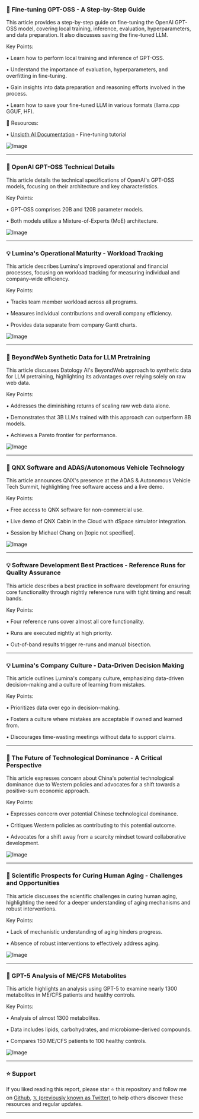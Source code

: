 ### 🤖 Fine-tuning GPT-OSS - A Step-by-Step Guide

This article provides a step-by-step guide on fine-tuning the OpenAI GPT-OSS model, covering local training, inference, evaluation, hyperparameters, and data preparation.  It also discusses saving the fine-tuned LLM.

Key Points:

• Learn how to perform local training and inference of GPT-OSS.

• Understand the importance of evaluation, hyperparameters, and overfitting in fine-tuning.

• Gain insights into data preparation and reasoning efforts involved in the process.

• Learn how to save your fine-tuned LLM in various formats (llama.cpp GGUF, HF).


🔗 Resources:

• [Unsloth AI Documentation](https://docs.unsloth.ai/basics/tutorial-how-to-fine-tune-gpt-oss…) - Fine-tuning tutorial

![Image](https://pbs.twimg.com/media/Gyo7H01bAAE9D8x?format=jpg&name=small)


---
### 🤖 OpenAI GPT-OSS Technical Details

This article details the technical specifications of OpenAI's GPT-OSS models, focusing on their architecture and key characteristics.

Key Points:

• GPT-OSS comprises 20B and 120B parameter models.

• Both models utilize a Mixture-of-Experts (MoE) architecture.


![Image](https://pbs.twimg.com/media/Gyo3blcW8AAS1H5?format=jpg&name=small)


---
### 💡 Lumina's Operational Maturity - Workload Tracking

This article describes Lumina's improved operational and financial processes, focusing on workload tracking for measuring individual and company-wide efficiency.

Key Points:

•  Tracks team member workload across all programs.

• Measures individual contributions and overall company efficiency.

•  Provides data separate from company Gantt charts.


![Image](https://pbs.twimg.com/media/GypS4gsa0AAb6k2?format=jpg&name=small)


---
### 🤖 BeyondWeb Synthetic Data for LLM Pretraining

This article discusses Datology AI's BeyondWeb approach to synthetic data for LLM pretraining, highlighting its advantages over relying solely on raw web data.

Key Points:

• Addresses the diminishing returns of scaling raw web data alone.

•  Demonstrates that 3B LLMs trained with this approach can outperform 8B models.

• Achieves a Pareto frontier for performance.


![Image](https://pbs.twimg.com/media/Gyo93ZXagAAfMpa?format=jpg&name=small)


---
### 🚀 QNX Software and ADAS/Autonomous Vehicle Technology

This article announces QNX's presence at the ADAS & Autonomous Vehicle Tech Summit, highlighting free software access and a live demo.

Key Points:

• Free access to QNX software for non-commercial use.

• Live demo of QNX Cabin in the Cloud with dSpace simulator integration.

•  Session by Michael Chang on [topic not specified].


![Image](https://pbs.twimg.com/media/GypJXGoXIAAEMJK?format=jpg&name=small)


---
### 💡 Software Development Best Practices - Reference Runs for Quality Assurance

This article describes a best practice in software development for ensuring core functionality through nightly reference runs with tight timing and result bands.

Key Points:

• Four reference runs cover almost all core functionality.

• Runs are executed nightly at high priority.

• Out-of-band results trigger re-runs and manual bisection.


---
### 💡 Lumina's Company Culture - Data-Driven Decision Making

This article outlines Lumina's company culture, emphasizing data-driven decision-making and a culture of learning from mistakes.

Key Points:

•  Prioritizes data over ego in decision-making.

• Fosters a culture where mistakes are acceptable if owned and learned from.

•  Discourages time-wasting meetings without data to support claims.


---
### 🤖 The Future of Technological Dominance - A Critical Perspective

This article expresses concern about China's potential technological dominance due to Western policies and advocates for a shift towards a positive-sum economic approach.

Key Points:

•  Expresses concern over potential Chinese technological dominance.

• Critiques Western policies as contributing to this potential outcome.

• Advocates for a shift away from a scarcity mindset toward collaborative development.


![Image](https://pbs.twimg.com/media/Gyk7-ZHacAA9o6x?format=png&name=small)


---
### 🤖 Scientific Prospects for Curing Human Aging - Challenges and Opportunities

This article discusses the scientific challenges in curing human aging, highlighting the need for a deeper understanding of aging mechanisms and robust interventions.

Key Points:

•  Lack of mechanistic understanding of aging hinders progress.

•  Absence of robust interventions to effectively address aging.


![Image](https://pbs.twimg.com/media/GygTtLEXMAAzpmT?format=jpg&name=small)


---
### 🤖 GPT-5 Analysis of ME/CFS Metabolites

This article highlights an analysis using GPT-5 to examine nearly 1300 metabolites in ME/CFS patients and healthy controls.

Key Points:

•  Analysis of almost 1300 metabolites.

•  Data includes lipids, carbohydrates, and microbiome-derived compounds.

•  Compares 150 ME/CFS patients to 100 healthy controls.


![Image](https://pbs.twimg.com/media/Gyg0cxyXQAEAgpx?format=jpg&name=small)


---

### ⭐️ Support

If you liked reading this report, please star ⭐️ this repository and follow me on [Github](https://github.com/Drix10), [𝕏 (previously known as Twitter)](https://x.com/DRIX_10_) to help others discover these resources and regular updates.

---